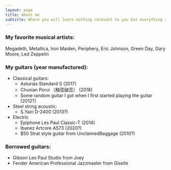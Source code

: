 ```yaml
---
layout: page
title: About me
subtitle: Where you will learn nothing relevant to you but everything relevant to me
---
```


### My favorite musical artists: 
Megadeth, Metallica, Iron Maiden, Periphery, Eric Johnson, Green Day, Gary Moore, Led Zeppelin

### My guitars (year manufactured):
 - Classical guitars:
   - Asturias Standard S (2017)
   - Chuxian Porui （触弦破蕊） (2018)
   - Some random guitar I got when I first started playing the guitar (2012?)
 - Steel string acoustic:
   - S.Yairi D-2400 (2013?)
 - Electric
   - Epiphone Les Paul Classic-T (2014)
   - Ibanez Artcore AS73 (2020?)
   - $50 Strat style guitar from UnclaimedBaggage (2010?)

### Borrowed guitars:
 - Gibson Les Paul Studio from Joey
 - Fender American Professional Jazzmaster from Giselle